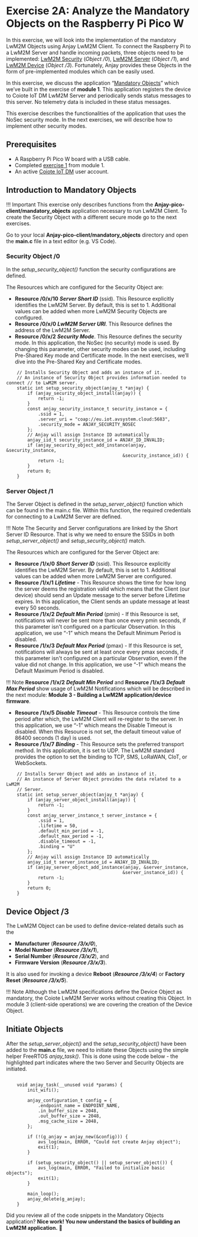 # Exercise 2A: Analyze the Mandatory Objects on the Raspberry Pi Pico W

In this exercise, we will look into the implementation of the mandatory LwM2M Objects using Anjay LwM2M Client. To connect the Raspberry Pi to a LwM2M Server and handle incoming packets, three objects need to be implemented: [LwM2M Security](https://devtoolkit.openmobilealliance.org/OEditor/LWMOView) (*Object /0*), [LwM2M Server](https://devtoolkit.openmobilealliance.org/OEditor/LWMOView?url=https%3A%2F%2Fraw.githubusercontent.com%2FOpenMobileAlliance%2Flwm2m-registry%2Fprod%2Fversion_history%2F1-1_1.xml) (*Object /1*), and [LwM2M Device](https://devtoolkit.openmobilealliance.org/OEditor/LWMOView?url=https%3A%2F%2Fraw.githubusercontent.com%2FOpenMobileAlliance%2Flwm2m-registry%2Fprod%2Fversion_history%2F3-1_1.xml) (*Object /3*). Fortunately, Anjay provides these Objects in the form of pre-implemented modules which can be easily used.

In this exercise, we discuss the application “[Mandatory Objects](https://github.com/AVSystem/Anjay-pico-client/tree/master/mandatory_objects)” which we’ve built in the exercise of **module 1**. This application registers the device to Coiote IoT DM LwM2M Server and periodically sends status messages to this server. No telemetry data is included in these status messages.

This exercise describes the functionalities of the application that uses the NoSec security mode. In the next exercises, we will describe how to implement other security modes.

## Prerequisites

* A Raspberry Pi Pico W board with a USB cable.
* Completed [exercise 1](../academy/exercise1.md) from module 1.
* An active [Coiote IoT DM](https://eu.iot.avsystem.cloud/) user account.


## Introduction to Mandatory Objects

!!! Important
    This exercise only describes functions from the **Anjay-pico-client/mandatory_objects** application necessary to run LwM2M Client. To create the Security Object with a different secure mode go to the next exercises.

Go to your local **Anjay-pico-client/mandatory_objects** directory and open the **main.c** file in a text editor (e.g. VS Code).

### Security Object /0
In the *setup_security_object()* function the security configurations are defined.


The Resources which are configured for the Security Object are:

- **Resource /0/x/10** ***Server Short ID*** (ssid). This Resource explicitly identifies the LwM2M Server. By default, this is set to 1. Additional values can be added when more LwM2M Security Objects are configured.
- **Resource /0/x/0** ***LwM2M Server URI***. This Resource defines the address of the LwM2M Server.
- **Resource /0/x/2** ***Security Mode***. This Resource defines the security mode. In this application, the NoSec (no security) mode is used. By changing this parameter, other security modes can be used, including Pre-Shared Key mode and Certificate mode. In the next exercises, we’ll dive into the Pre-Shared Key and Certificate modes.

```
    // Installs Security Object and adds an instance of it.
    // An instance of Security Object provides information needed to connect // to LwM2M server.
    static int setup_security_object(anjay_t *anjay) {
        if (anjay_security_object_install(anjay)) {
            return -1;
        }
        const anjay_security_instance_t security_instance = {
            .ssid = 1,
            .server_uri = "coap://eu.iot.avsystem.cloud:5683",
            .security_mode = ANJAY_SECURITY_NOSEC
        };
        // Anjay will assign Instance ID automatically
        anjay_iid_t security_instance_id = ANJAY_ID_INVALID;
        if (anjay_security_object_add_instance(anjay, &security_instance,
                                            &security_instance_id)) {
            return -1;
        }
        return 0;
    }
```


### Server Object /1
The Server Object is defined in the *setup_server_object()* function which can be found in the main.c file. Within this function, the required credentials for connecting to a LwM2M Server are defined.

!!! Note
    The Security and Server configurations are linked by the Short Server ID Resource. That is why we need to ensure the SSIDs in both *setup_server_object()* and *setup_security_object()* match.

The Resources which are configured for the Server Object are:

- **Resource /1/x/0** ***Short Server ID*** (ssid). This Resource explicitly identifies the LwM2M Server. By default, this is set to 1. Additional values can be added when more LwM2M Server are configured.
- **Resource /1/x/1** ***Lifetime*** - This Resource shows the time for how long the server deems the registration valid which means that the Client (our device) should send an Update message to the server before Lifetime expires. In this application, the Client sends an update message at least every 50 seconds.
- **Resource /1/x/2** ***Default Min Period*** (pmin) - If this Resource is set, notifications will never be sent more than once every pmin seconds, if this parameter isn't configured on a particular Observation. In this application, we use “-1” which means the Default Minimum Period is disabled.
- **Resource /1/x/3** ***Default Max Period*** (pmax) -  If this Resource is set, notifications will always be sent at least once every pmax seconds, if this parameter isn't configured on a particular Observation, even if the value did not change. In this application, we use “-1” which means the Default Maximum Period is disabled.

!!! Note
    **Resource /1/x/2** ***Default Min Period*** and **Resource /1/x/3** ***Default Max Period*** show usage of LwM2M Notifications which will be described in the next module: **Module 3 - Building a LwM2M application/device firmware**.

- **Resource /1/x/5** ***Disable Timeout*** - This Resource controls the time period after which, the LwM2M Client will re-register to the server. In this application, we use “-1” which means the Disable Timeout is disabled. When this Resource is not set, the default timeout value of 86400 seconds (1 day) is used.
- **Resource /1/x/7** ***Binding*** - This Resource sets the preferred transport method. In this application, it is set to UDP. The LwM2M standard provides the option to set the binding to TCP, SMS, LoRaWAN, CIoT, or WebSockets.

```
    // Installs Server Object and adds an instance of it.
    // An instance of Server Object provides the data related to a LwM2M
    // Server.
    static int setup_server_object(anjay_t *anjay) {
        if (anjay_server_object_install(anjay)) {
            return -1;
        }
        const anjay_server_instance_t server_instance = {
            .ssid = 1,
            .lifetime = 50,
            .default_min_period = -1,
            .default_max_period = -1,
            .disable_timeout = -1,
            .binding = "U"
        };
        // Anjay will assign Instance ID automatically
        anjay_iid_t server_instance_id = ANJAY_ID_INVALID;
        if (anjay_server_object_add_instance(anjay, &server_instance,
                                            &server_instance_id)) {
            return -1;
        }
        return 0;
    }
```


## Device Object /3

The LwM2M Object can be used to define device-related details such as the

- **Manufacturer** (***Resource /3/x/0***),
- **Model Number** (***Resource /3/x/1***),
- **Serial Number** (***Resource /3/x/2***), and
- **Firmware Version** (***Resource /3/x/3***).

It is also used for invoking a device **Reboot** (***Resource /3/x/4***) or **Factory Reset** (***Resource /3/x/5***).

!!! Note
    Although the LwM2M specifications define the Device Object as mandatory, the Coiote LwM2M Server works without creating this Object. In module 3 (client-side operations) we are covering the creation of the Device Object.

## Initiate Objects


After the *setup_server_object()* and the *setup_security_object()* have been added to the **main.c** file, we need to initiate these Objects using the simple helper FreeRTOS *anjay_task()*. This is done using the code below - the highlighted part indicates where the two Server and Security Objects are initiated.

```

    void anjay_task(__unused void *params) {
        init_wifi();

        anjay_configuration_t config = {
            .endpoint_name = ENDPOINT_NAME,
            .in_buffer_size = 2048,
            .out_buffer_size = 2048,
            .msg_cache_size = 2048,
        };

        if (!(g_anjay = anjay_new(&config))) {
            avs_log(main, ERROR, "Could not create Anjay object");
            exit(1);
        }

        if (setup_security_object() || setup_server_object()) {
            avs_log(main, ERROR, "Failed to initialize basic objects");
            exit(1);
        }

        main_loop();
        anjay_delete(g_anjay);
    }
```

Did you review all of the code snippets in the Mandatory Objects application? **Nice work! You now understand the basics of building an LwM2M application.** 🎉
